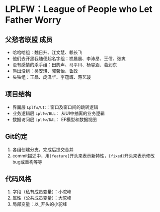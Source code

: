 # LPLFW：League of People who Let Father Worry

## 父愁者联盟 成员

- 哈哈哈组：魏日升、江文慧、赖长飞
- 他们去开黑我随便起名字组：禚晨晨、李沛昂、王信、张爽
- 没有感情的杀手组：田韵声、马平川、杨睿涵、葛润东
- 熊出没组：吴安琪、郭馨怡、鲁政
- 头铁组：王晶、庞泽华、李蕴辉、蒋艺璇

## 项目结构

- 界面层 `Lplfw/UI`:：窗口及窗口间的跳转逻辑
- 业务逻辑层 `Lplfw/BLL`： 从UI中抽离的业务逻辑
- 数据访问层 `Lplfw/DAL`： EF模型和数据视图

## Git约定

1. 各组创建分支，完成后提交合并
2. commit描述中，用`[feature]`开头来表示新特性，`[fixed]`开头来表示修改bug或重构等等

## 代码风格

1. 字段（私有成员变量）：小驼峰
2. 属性（公共成员变量）：大驼峰
3. 局部变量：以`_`开头的小驼峰